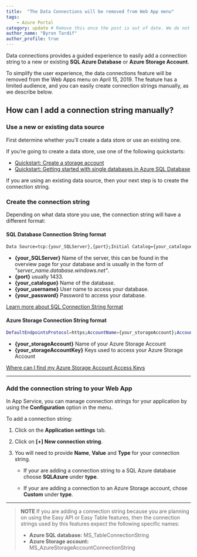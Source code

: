 ```yaml
---
title:  "The Data Connections will be removed from Web App menu"
tags:
    - Azure Portal
category: update # Remove this once the post is out of date. We do not want categories. The URL is bound to it in the meantime.
author_name: "Byron Tardif"
author_profile: true
---
```


Data connections provides a guided experience to easily add a connection string to a new or existing **SQL Azure Database** or **Azure Storage Account**.

To simplify the user experience, the data connections feature will be removed from the Web Apps menu on April 15, 2019. The feature has a limited audience, and you can easily create connection strings manually, as we describe below.

## How can I add a connection string manually?

### Use a new or existing data source

First determine whether you’ll create a data store or use an existing one.

If you’re going to create a data store, use one of the following quickstarts:

- [Quickstart: Create a storage account](https://docs.microsoft.com/azure/storage/common/storage-quickstart-create-account?tabs=azure-portal)
- [Quickstart: Getting started with single databases in Azure SQL Database](https://docs.microsoft.com/azure/sql-database/sql-database-single-database-quickstart-guide)

If you are using an existing data source, then your next step is to create the connection string.

### Create the connection string

Depending on what data store you use, the connection string will have a different format:

#### SQL Database Connection String format

```bash
Data Source=tcp:{your_SQLServer},{port};Initial Catalog={your_catalogue};User ID={your_username};Password={your_password}
```

- **{your_SQLServer}** Name of the server, this can be found in the overview page for your database and is usually in the form of *"server_name.database.windows.net"*.
- **{port}** usually 1433.
- **{your_catalogue}** Name of the database.
- **{your_username}** User name to access your database.
- **{your_password}** Password to access your database.

[Learn more about SQL Connection String format](https://docs.microsoft.com/dotnet/framework/data/adonet/connection-string-syntax#sqlclient-connection-strings)

#### Azure Storage Connection String format

```bash
DefaultEndpointsProtocol=https;AccountName={your_storageAccount};AccountKey={your_storageAccountKey}
```

- **{your_storageAccount}** Name of your Azure Storage Account
- **{your_storageAccountKey}** Keys used to access your Azure Storage Account

[Where can I find my Azure Storage Account Access Keys](https://docs.microsoft.com/azure/storage/common/storage-account-manage#access-keys)

___

### Add the connection string to your Web App

In App Service, you can manage connection strings for your application by using the **Configuration** option in the menu.

To add a connection string:

1. Click on the **Application settings** tab.

1. Click on **[+] New connection string**.

1. You will need to provide **Name**, **Value** and **Type** for your connection string.

   - If your are adding a connection string to a SQL Azure database choose **SQLAzure** under **type**.

   - If your are adding a connection to an Azure Storage account, chose **Custom** under **type**.

___

> **NOTE** If you are adding a connection string because you are planning on using the Easy API or Easy Table features, then the connection strings used by this features expect the following specific names:
>
>- **Azure SQL database:** MS_TableConnectionString
>- **Azure Storage account:** MS_AzureStorageAccountConnectionString
